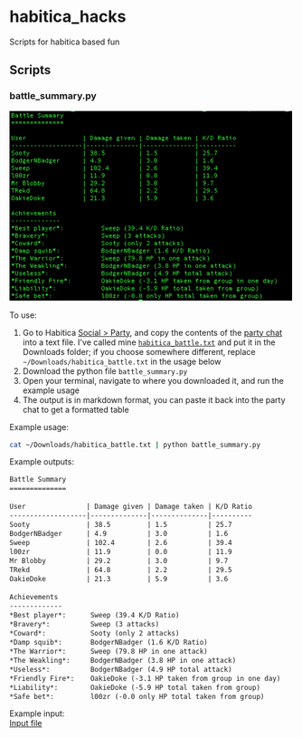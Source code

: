 # habitica_hacks
Scripts for habitica based fun

## Scripts

### battle_summary.py
<img src="img/battle_summary_out.png" alt="battle_summary.py output" width="500px">

To use:

1. Go to Habitica [Social > Party](img/party.png), and copy the contents of the [party chat](img/party_chat.png) into a text file. I've called mine [`habitica_battle.txt`](data/habitica_battle.txt) and put it in the Downloads folder; if you choose somewhere different, replace `~/Downloads/habitica_battle.txt` in the usage below
1. Download the python file `battle_summary.py`
1. Open your terminal, navigate to where you downloaded it, and run the example usage
1. The output is in markdown format, you can paste it back into the party chat to get a formatted table

Example usage:
```bash 
cat ~/Downloads/habitica_battle.txt | python battle_summary.py
```

Example outputs:
```
Battle Summary
==============

User               | Damage given | Damage taken | K/D Ratio
-------------------|--------------|--------------|----------
Sooty              | 38.5         | 1.5          | 25.7     
BodgerNBadger      | 4.9          | 3.0          | 1.6      
Sweep              | 102.4        | 2.6          | 39.4     
l00zr              | 11.9         | 0.0          | 11.9     
Mr Blobby          | 29.2         | 3.0          | 9.7      
TRekd              | 64.8         | 2.2          | 29.5     
OakieDoke          | 21.3         | 5.9          | 3.6      

Achievements
-------------
*Best player*:  	Sweep (39.4 K/D Ratio)  
*Bravery*:      	Sweep (3 attacks)  
*Coward*:       	Sooty (only 2 attacks)  
*Damp squib*:   	BodgerNBadger (1.6 K/D Ratio)  
*The Warrior*:  	Sweep (79.8 HP in one attack)  
*The Weakling*: 	BodgerNBadger (3.8 HP in one attack)  
*Useless*:      	BodgerNBadger (4.9 HP total attack)  
*Friendly Fire*:	OakieDoke (-3.1 HP taken from group in one day)  
*Liability*:    	OakieDoke (-5.9 HP total taken from group)  
*Safe bet*:     	l00zr (-0.0 only HP total taken from group) 
```

Example input:  
[Input file](data/habitica_battle.txt)

